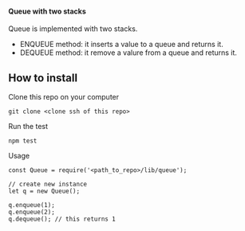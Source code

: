 #### Queue with two stacks

Queue is implemented with two stacks.

* ENQUEUE method: it inserts a value to a queue and returns it.
* DEQUEUE method: it remove a valure from a queue and returns it.

## How to install
Clone this repo on your computer
```
git clone <clone ssh of this repo>
```

Run the test
```
npm test
```

Usage
```
const Queue = require('<path_to_repo>/lib/queue');

// create new instance
let q = new Queue();

q.enqueue(1);
q.enqueue(2);
q.dequeue(); // this returns 1

